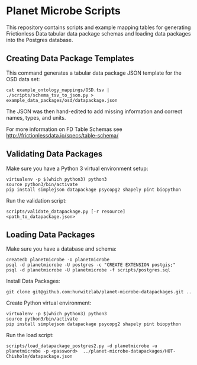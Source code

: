# Planet Microbe Scripts

This repository contains scripts and example mapping tables for generating Frictionless 
Data tabular data package schemas and loading data packages into the Postgres database.

## Creating Data Package Templates

This command generates a tabular data package JSON template for the OSD data set: 
```
cat example_ontology_mappings/OSD.tsv | ./scripts/schema_tsv_to_json.py > example_data_packages/osd/datapackage.json
```

The JSON was then hand-edited to add missing information and correct names, types, and units.

For more information on FD Table Schemas see http://frictionlessdata.io/specs/table-schema/ 

## Validating Data Packages

Make sure you have a Python 3 virtual environment setup:
```
virtualenv -p $(which python3) python3
source python3/bin/activate
pip install simplejson datapackage psycopg2 shapely pint biopython
```

Run the validation script:
```
scripts/validate_datapackage.py [-r resource] <path_to_datapackage.json>
```

## Loading Data Packages

Make sure you have a database and schema:
```
createdb planetmicrobe -U planetmicrobe
psql -d planetmicrobe -U postgres -c "CREATE EXTENSION postgis;"
psql -d planetmicrobe -U planetmicrobe -f scripts/postgres.sql
```

Install Data Packages:
```
git clone git@github.com:hurwitzlab/planet-microbe-datapackages.git ..
```

Create Python virtual environment:
```
virtualenv -p $(which python3) python3
source python3/bin/activate
pip install simplejson datapackage psycopg2 shapely pint biopython
```

Run the load script:
```
scripts/load_datapackage_postgres2.py -d planetmicrobe -u planetmicrobe -p <password>  ../planet-microbe-datapackages/HOT-Chisholm/datapackage.json
```
